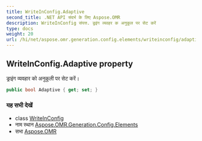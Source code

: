 ```yaml
---
title: WriteInConfig.Adaptive
second_title: .NET API संदर्भ के लिए Aspose.OMR
description: WriteInConfig संपत्त. ड्रइंग व्यवहर क अनुकूल पर सेट करें
type: docs
weight: 20
url: /hi/net/aspose.omr.generation.config.elements/writeinconfig/adaptive/
---
```

## WriteInConfig.Adaptive property

ड्राइंग व्यवहार को अनुकूली पर सेट करें।

```csharp
public bool Adaptive { get; set; }
```

### यह सभी देखें

* class [WriteInConfig](../)
* नाम स्थान [Aspose.OMR.Generation.Config.Elements](../../writeinconfig/)
* सभा [Aspose.OMR](../../../)


